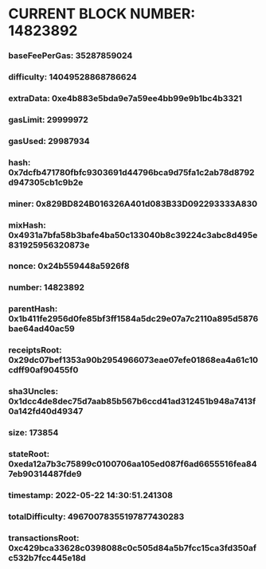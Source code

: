 # CURRENT BLOCK NUMBER: 14823892

### baseFeePerGas: 35287859024
### difficulty: 14049528868786624
### extraData: 0xe4b883e5bda9e7a59ee4bb99e9b1bc4b3321
### gasLimit: 29999972
### gasUsed: 29987934
### hash: 0x7dcfb471780fbfc9303691d44796bca9d75fa1c2ab78d8792d947305cb1c9b2e
### miner: 0x829BD824B016326A401d083B33D092293333A830
### mixHash: 0x4931a7bfa58b3bafe4ba50c133040b8c39224c3abc8d495e831925956320873e
### nonce: 0x24b559448a5926f8
### number: 14823892
### parentHash: 0x1b411fe2956d0fe85bf3ff1584a5dc29e07a7c2110a895d5876bae64ad40ac59
### receiptsRoot: 0x29dc07bef1353a90b2954966073eae07efe01868ea4a61c10cdff90af90455f0
### sha3Uncles: 0x1dcc4de8dec75d7aab85b567b6ccd41ad312451b948a7413f0a142fd40d49347
### size: 173854
### stateRoot: 0xeda12a7b3c75899c0100706aa105ed087f6ad6655516fea847eb90314487fde9
### timestamp: 2022-05-22 14:30:51.241308
### totalDifficulty: 49670078355197877430283
### transactionsRoot: 0xc429bca33628c0398088c0c505d84a5b7fcc15ca3fd350afc532b7fcc445e18d
